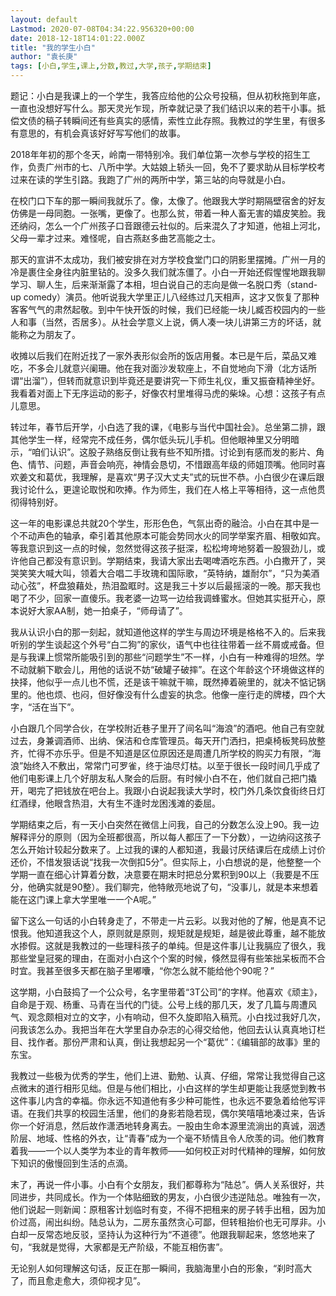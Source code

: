 ```yaml
---
layout: default
Lastmod: 2020-07-08T04:34:22.956320+00:00
date: 2018-12-18T14:01:22.000Z
title: "我的学生小白"
author: "袁长庚"
tags: [小白,学生,课上,分数,教过,大学,孩子,学期结束]
---
```


题记：小白是我课上的一个学生，我答应给他的公众号投稿，但从初秋拖到年底，一直也没想好写什么。那天灵光乍现，所幸就记录了我们结识以来的若干小事。抵偿文债的稿子转瞬间还有些真实的感情，索性立此存照。我教过的学生里，有很多有意思的，有机会真该好好写写他们的故事。

2018年年初的那个冬天，岭南一带特别冷。我们单位第一次参与学校的招生工作，负责广州市的七、八所中学。大姑娘上轿头一回，免不了要求助从目标学校考过来在读的学生引路。我跑了广州的两所中学，第三站的向导就是小白。

在校门口下车的那一瞬间我就乐了。像，太像了。他跟我大学时期隔壁宿舍的好友仿佛是一母同胞。一张嘴，更像了。也那么贫，带着一种人畜无害的嬉皮笑脸。我还纳闷，怎么一个广州孩子口音跟德云社似的。后来混久了才知道，他祖上河北，父母一辈才过来。难怪呢，自古燕赵多曲艺高能之士。

那天的宣讲不太成功，我们被安排在对方学校食堂门口的阴影里摆摊。广州一月的冷是裹住全身往内脏里钻的。没多久我们就冻僵了。小白一开始还假惺惺地跟我聊学习、聊人生，后来渐渐露了本相，坦白说自己的志向是做一名脱口秀（stand-up comedy）演员。他听说我大学里正儿八经练过几天相声，这才又恢复了那种客客气气的肃然起敬。到中午快开饭的时候，我们已经能一块儿臧否校园内的一些人和事（当然，否居多）。从社会学意义上说，俩人凑一块儿讲第三方的坏话，就能称之为朋友了。

收摊以后我们在附近找了一家外表形似会所的饭店用餐。本已是午后，菜品又难吃，不多会儿就意兴阑珊。他在我对面沙发软座上，不自觉地向下滑（北方话所谓“出溜”），但转而就意识到毕竟还是要讲究一下师生礼仪，重又振奋精神坐好。我看着对面上下无序运动的影子，好像农村里堆得马虎的柴垛。心想：这孩子有点儿意思。

转过年，春节后开学，小白选了我的课，《电影与当代中国社会》。总坐第二排，跟其他学生一样，经常完不成任务，偶尔低头玩儿手机。但他眼神里又分明暗示，“咱们认识”。这股子熟络反倒让我有些不知所措。讨论到有感而发的影片、角色、情节、问题，声音会响亮，神情会恳切，不惜跟高年级的师姐顶嘴。他同时喜欢姜文和葛优，我理解，是喜欢“男子汉大丈夫”式的玩世不恭。小白很少在课后跟我讨论什么，更遑论取悦和吹捧。作为师生，我们在人格上平等相待，这一点他贯彻得特别好。

这一年的电影课总共就20个学生，形形色色，气氛出奇的融洽。小白在其中是一个不动声色的轴承，牵引着其他原本可能会势同水火的同学举案齐眉、相敬如宾。等我意识到这一点的时候，忽然觉得这孩子挺深，松松垮垮地努着一股狠劲儿，或许他自己都没有意识到。学期结束，我请大家出去喝啤酒吃东西。小白撒开了，哭哭笑笑大喊大叫，领着大合唱二手玫瑰和国际歌，“英特纳，雄耐尔”，“只为美酒动心弦”，杯盘狼藉处，热泪盈眶时。这是我三十岁以后最摇滚的一晚。那天我也喝了不少，回家一直傻乐。我老婆一边骂一边给我调蜂蜜水。但她其实挺开心，原本说好大家AA制，她一拍桌子，“师母请了”。

我从认识小白的那一刻起，就知道他这样的学生与周边环境是格格不入的。后来我听别的学生谈起这个外号“白二狗”的家伙，语气中也往往带着一丝不屑或戒备。但是与我课上惯常所能吸引到的那些“问题学生”不一样，小白有一种难得的坦然。学不动就躺下歇会儿，用他的话说不妨“破罐子破摔”。在这个年龄这个环境做这样的抉择，他似乎一点儿也不慌，还是该干嘛就干嘛，既然捧着碗里的，就决不惦记锅里的。他也烦、也闷，但好像没有什么虚妄的执念。他像一座行走的牌楼，四个大字，“活在当下”。

小白跟几个同学合伙，在学校附近巷子里开了间名叫“海浪”的酒吧。他自己有空就过去，身兼调酒师、出纳、保洁和仓库管理员。每天开门洒扫，把桌椅板凳码放整齐，忙得不亦乐乎。但是不知道是区位原因还是周遭几所学校的购买力有限，“海浪”始终入不敷出，常常门可罗雀，终于油尽灯枯。以至于很长一段时间几乎成了他们电影课上几个好朋友私人聚会的后厨。有时候小白不在，他们就自己把门撬开，喝完了把钱放在吧台上。我跟小白说起我读大学时，校门外几条饮食街终日灯红酒绿，他眼含热泪，大有生不逢时龙困浅滩的委屈。

学期结束之后，有一天小白突然在微信上问我，自己的分数怎么没上90。我一边解释评分的原则（因为全班都很高，所以每人都压了一下分数），一边纳闷这孩子怎么开始计较起分数来了。上过我的课的人都知道，我最讨厌结课后在成绩上讨价还价，不惜发狠话说“找我一次倒扣5分”。但实际上，小白想说的是，他整整一个学期一直在细心计算着分数，决意要在期末时把总分累积到90以上（我要是不压分，他确实就是90整）。我们聊完，他特敞亮地说了句，“没事儿，就是本来想着能在这门课上拿大学里唯一一个A呢。”

留下这么一句话的小白转身走了，不带走一片云彩。以我对他的了解，他是真不记恨我。他知道我这个人，原则就是原则，规矩就是规矩，越是彼此尊重，越不能放水掺假。这就是我教过的一些理科孩子的单纯。但是这件事儿让我膈应了很久，我那些堂皇冠冕的理由，在面对小白这个个案的时候，倏然显得有些笨拙呆板而不合时宜。我甚至很多天都在脑子里嘟囔，“你怎么就不能给他个90呢？”

这学期，小白鼓捣了一个公众号，名字里带着“3T公司”的字样。他喜欢《顽主》，自命是于观、杨重、马青在当代的门徒。公号上线的那几天，发了几篇与周遭风气、观念颇相对立的文字，小有响动，但不久旋即陷入稿荒。小白找过我好几次，问我该怎么办。我把当年在大学里自办杂志的心得交给他，他回去认认真真地订栏目、找作者。那份严肃和认真，倒让我想起另一个“葛优”：《编辑部的故事》里的东宝。

我教过一些极为优秀的学生，他们上进、勤勉、认真、仔细，常常让我觉得自己这点微末的道行相形见绌。但是与他们相比，小白这样的学生却更能让我感觉到教书这件事儿内含的幸福。你永远不知道他有多少种可能性，也永远不要急着给他写评语。在我们共享的校园生活里，他们的身影若隐若现，偶尔笑嘻嘻地凑过来，告诉你一个好消息，然后故作潇洒地转身离去。一股由生命本源里流淌出的真诚，洇透阶层、地域、性格的外衣，让“青春”成为一个毫不矫情且令人欣羡的词。他们教育着我——一个以人类学为本业的青年教师——如何校正对时代精神的理解，如何放下知识的傲慢回到生活的点滴。

末了，再说一件小事。小白有个女朋友，我们都尊称为“陆总”。俩人关系很好，共同进步，共同成长。作为一个体贴细致的男友，小白很少违逆陆总。唯独有一次，他们说起一则新闻：原租客计划临时有变，不得不把租来的房子转手出租，因为加价过高，闹出纠纷。陆总认为，二房东虽然贪心可鄙，但转租抬价也无可厚非。小白却一反常态地反驳，坚持认为这种行为“不道德”。他跟我聊起来，悠悠地来了句，“我就是觉得，大家都是无产阶级，不能互相伤害”。

无论别人如何理解这句话，反正在那一瞬间，我脑海里小白的形象，“刹时高大了，而且愈走愈大，须仰视才见”。


